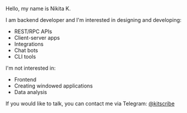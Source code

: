 Hello, my name is Nikita K.

I am backend developer and I'm interested in designing and developing:
- REST/RPC APIs
- Client-server apps
- Integrations
- Chat bots
- CLI tools

I'm not interested in:
- Frontend
- Creating windowed applications
- Data analysis

If you would like to talk, you can contact me via Telegram: [@kitscribe](https://t.me/kitscribe)

<!---
kitscribe/kitscribe is a ✨ special ✨ repository because its `README.md` (this file) appears on your GitHub profile.
You can click the Preview link to take a look at your changes.
--->
